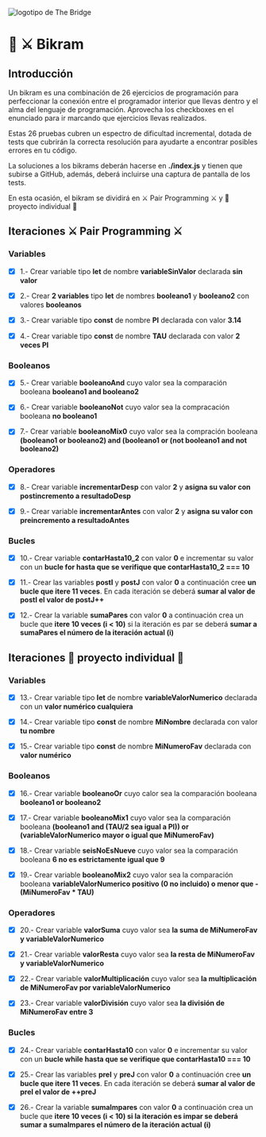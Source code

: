 ![logotipo de The Bridge](https://user-images.githubusercontent.com/27650532/77754601-e8365180-702b-11ea-8bed-5bc14a43f869.png  "logotipo de The Bridge")

# :european_castle: :crossed_swords: Bikram #

## Introducción ##
Un bikram es una combinación de 26 ejercicios de programación para perfeccionar la conexión entre el programador interior que llevas dentro y el alma del lenguaje de programación. Aprovecha los checkboxes en el enunciado para ir marcando que ejercicios llevas realizados.

Estas 26 pruebas cubren un espectro de dificultad incremental, dotada de tests que cubrirán la correcta resolución para ayudarte a encontrar posibles errores en tu código.

La soluciones a los bikrams deberán hacerse en **./index.js** y tienen que subirse a GitHub, además, deberá incluirse una captura de pantalla de los tests.

En esta ocasión, el bikram se dividirá en :crossed_swords: Pair Programming :crossed_swords: y :european_castle: proyecto individual :european_castle:

## Iteraciones :crossed_swords: Pair Programming :crossed_swords: ##

### Variables ###

- [X] 1.- Crear variable tipo **let** de nombre **variableSinValor** declarada **sin valor**

- [X] 2.- Crear **2 variables** tipo **let** de nombres **booleano1** y **booleano2** con valores **booleanos**

- [X] 3.- Crear variable tipo **const** de nombre **PI** declarada con valor **3.14**

- [X] 4.- Crear variable tipo **const** de nombre **TAU** declarada con valor **2 veces PI**

### Booleanos ###

- [X] 5.- Crear variable **booleanoAnd** cuyo valor sea la comparación booleana **booleano1 and booleano2**

- [X] 6.- Crear variable **booleanoNot** cuyo valor sea la compracación booleana **no booleano1**

- [X] 7.- Crear variable **booleanoMix0** cuyo valor sea la compración booleana **(booleano1 or booleano2) and (booleano1 or (not booleano1 and not booleano2)**

### Operadores ###

- [X] 8.- Crear variable **incrementarDesp** con valor **2** y **asigna su valor con postincremento a resultadoDesp**

- [X] 9.- Crear variable **incrementarAntes** con valor **2** y **asigna su valor con preincremento a resultadoAntes**

### Bucles ###

- [X] 10.- Crear variable **contarHasta10_2** con valor **0** e incrementar su valor con un **bucle for hasta que se verifique que contarHasta10_2 === 10** 

- [X] 11.- Crear las variables **postI** y **postJ** con valor **0** a continuación cree **un bucle que itere 11 veces**. En cada iteración se deberá **sumar al valor de postI el valor de postJ++**

- [X] 12.- Crear la variable **sumaPares** con valor **0** a continuación crea un bucle que **itere 10 veces (i < 10)** si la iteración es par se deberá **sumar a sumaPares el número de la iteración actual (i)**

## Iteraciones :european_castle: proyecto individual :european_castle: ##

### Variables ###

- [X] 13.- Crear variable tipo **let** de nombre **variableValorNumerico** declarada con un **valor numérico cualquiera**

- [X] 14.- Crear variable tipo **const** de nombre **MiNombre** declarada con valor **tu nombre**

- [X] 15.- Crear variable tipo **const** de nombre **MiNumeroFav** declarada con **valor numérico**

### Booleanos ###

- [X] 16.- Crear variable **booleanoOr** cuyo calor sea la comparación booleana **booleano1 or booleano2**

- [X] 17.- Crear variable **booleanoMix1** cuyo valor sea la comparación booleana **(booleano1 and (TAU/2 sea igual a PI)) or (variableValorNumerico mayor o igual que MiNumeroFav)**

- [X] 18.- Crear variable **seisNoEsNueve** cuyo valor sea la comparación booleana **6 no es estrictamente igual que 9**


- [X] 19.- Crear variable **booleanoMix2** cuyo valor sea la comparación booleana **variableValorNumerico positivo (0 no incluido) o menor que -(MiNumeroFav * TAU)**

### Operadores ###

- [X] 20.- Crear variable **valorSuma** cuyo valor sea **la suma de MiNumeroFav y variableValorNumerico**

- [X] 21.-  Crear variable **valorResta** cuyo valor sea **la resta de MiNumeroFav y variableValorNumerico**

- [X] 22.-  Crear variable **valorMultiplicación** cuyo valor sea **la multiplicación de MiNumeroFav por variableValorNumerico**

- [X] 23.-  Crear variable **valorDivisión** cuyo valor sea **la división de MiNumeroFav entre 3**

### Bucles ###

- [X] 24.- Crear variable **contarHasta10** con valor **0** e incrementar su valor con un **bucle while hasta que se verifique que contarHasta10 === 10**

- [X] 25.- Crear las variables **preI** y **preJ** con valor **0** a continuación cree **un bucle que itere 11 veces**. En cada iteración se deberá **sumar al valor de preI el valor de ++preJ**

- [X] 26.- Crear la variable **sumaImpares** con valor **0** a continuación crea un bucle que **itere 10 veces (i < 10) si la iteración es impar se deberá sumar a sumaImpares el número de la iteración actual (i)**
